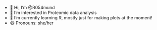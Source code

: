 - 👋 Hi, I’m @R054mund
- 👀 I’m interested in Proteomic data analysis
- 🌱 I’m currently learning R, mostly just for making plots at the moment! 
- 😄 Pronouns: she/her

<!---
R054mund/R054mund is a ✨ special ✨ repository because its `README.md` (this file) appears on your GitHub profile.
You can click the Preview link to take a look at your changes.
--->
